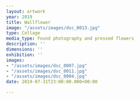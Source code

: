 ```yaml
---
layout: artwork
year: 2019
title: Wallflower
image: "/assets/images/dsc_0013.jpg"
type: Collage
media_type: Found photography and pressed flowers
description: ''
dimensions: ''
exhibition: ''
images:
- "/assets/images/dsc_0007.jpg"
- "/assets/images/dsc_0011.jpg"
- "/assets/images/dsc_0004.jpg"
date: 2019-07-31T23:00:00.000+00:00

---
```

